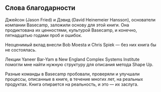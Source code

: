 ## <a name="h02"></a> Слова благодарности

Джейсон (Jason Fried) и Дэвид (David Heinemeier Hansson), основатели компании Basecamp, заложили основу для этой книги. Она продиктована их ценностями, культурой Basecamp, и конечно, пятнадцатью годами проб и ошибок.

Неоценимый вклад внесли Bob Moesta и Chris Spiek — без них книга бы не состоялась.

Лекции Yaneer Bar-Yam в New England Complex Systems Institute помогли мне найти нужную структуру для описания метода Shape Up.

Разные команды в Basecamp пробовали, проверяли и улучшали процессы, описанные в книге, в течение многих лет, на реальных продуктах. Книга опирается на реальность, и это — их заслуга.
